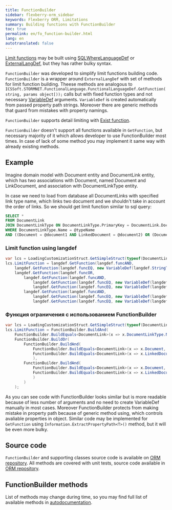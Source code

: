 ```yaml
--- 
title: FunctionBuilder 
sidebar: flexberry-orm_sidebar 
keywords: Flexberry ORM, Limitations 
summary: Building functions with FunctionBuilder
toc: true 
permalink: en/fo_function-builder.html 
lang: en 
autotranslated: false
--- 
```


[Limit functions](fo_limit-function.html) may be built using [SQLWhereLanguageDef](fo_function-list.html) or [ExternalLangDef](fo_external-lang-def.html), but they has rather bulky syntax.

`FunctionBuilder` was developed to simplify limit functions building code. `FunctionBuilder` is a wrapper around `ExternalLangDef` with set of methods for limit function building. Theese methods are analogous to `ICSSoft.STORMNET.FunctionalLanguage.FunctionalLanguageDef.GetFunction(string, params object[));` calls but with fixed function types and not necessary [VariableDef](fo_variable-def.html) arguments. `VariableDef` is created automatically from passed property path strings. Moreover there are generic methods that guard from mistakes with property namings.

`FunctionBuilder` supports detail limiting with [Exist function](fo_exist-details.html).

`FunctionBuilder` doesn't support all functions available in `GetFunction`, but necessary majority of it which allows developer to use FunctionBuilder most times. In case of lack of some method you may implement it same way with already existing methods.

## Example
Imagine domain model with Document entity and DocumentLink entity, which has two associations with Document, named Document and LinkDocument, and association with DocumentLinkType entity.

In case we need to load from database all DocumentLinks with specified link type name, which links two document and we shouldn't take in account the order of links. So we should get limit function similar to sql query:

``` sql
SELECT * 
FROM DocumentLink 
JOIN DocumentLinkType ON DocumentLinkType.PrimaryKey = DocumentLink.DocumentLinkType
WHERE DocumentLinkType.Name = @typeName
AND ((Document = @document1 AND LinkedDocument = @document2) OR (Document = @document2 AND LinkedDocument = @document1))
```

### Limit function using langdef
```csharp
var lcs = LoadingCustomizationStruct.GetSimpleStruct(typeof(DocumentLink), DocumentLink.Views.DocumentLinkE);
lcs.LimitFunction = langdef.GetFunction(langdef.funcAND,
	langdef.GetFunction(langdef.funcEQ, new VariableDef(langdef.StringType, "DocumentLinkType.Name"), typeName),
	langdef.GetFunction(langdef.funcOR,
		langdef.GetFunction(langdef.funcAND, 
			langdef.GetFunction(langdef.funcEQ, new VariableDef(langdef.GuidType, "Document"), document1.__PrimaryKey),
			langdef.GetFunction(langdef.funcEQ, new VariableDef(langdef.GuidType, "LinkedDocument"), document2.__PrimaryKey)),
		langdef.GetFunction(langdef.funcAND, 
			langdef.GetFunction(langdef.funcEQ, new VariableDef(langdef.GuidType, "Document"), document2.__PrimaryKey),
			langdef.GetFunction(langdef.funcEQ, new VariableDef(langdef.GuidType, "LinkedDocument"), document1.__PrimaryKey))));
```

### Функция ограничения с использованием FunctionBuilder
``` csharp
var lcs = LoadingCustomizationStruct.GetSimpleStruct(typeof(DocumentLink), DocumentLink.Views.DocumentLinkE);
lcs.LimitFunction = FunctionBuilder.BuildAnd(
	FunctionBuilder.BuildEquals<DocumentLink>(x => x.DocumentLinkType.Name, typeName),
	FunctionBuilder.BuildOr(
		FunctionBuilder.BuildAnd(
			FunctionBuilder.BuildEquals<DocumentLink>(x => x.Document, document1),
			FunctionBuilder.BuildEquals<DocumentLink>(x => x.LinkedDocument, document2)
			),
		FunctionBuilder.BuildAnd(
			FunctionBuilder.BuildEquals<DocumentLink>(x => x.Document, document2),
			FunctionBuilder.BuildEquals<DocumentLink>(x => x.LinkedDocument, document1)
			)
		)
	);
```

As you can see code with FunctionBuilder looks similar but is more readable because of less number of arguments and no need to create VariableDef manually in most cases. Moreover FunctionBuilder protects from making mistake in property path because of generic method using, which controls avaliable properties in object. Similar code may be implemented for `GetFunction` using `Information.ExtractPropertyPath<T>()` method, but it will be even more bulky.

## Source code
`FunctionBuilder` and supporting classes source code is available on [ORM repository](https://github.com/Flexberry/NewPlatform.Flexberry.ORM/tree/develop/ExternalLangDef/FunctionBuilder). All methods are covered with unit tests, source code available in [ORM repository](https://github.com/Flexberry/NewPlatform.Flexberry.ORM/tree/develop/NewPlatform.Flexberry.ORM.Tests/ICSSoft.STORMNET.FunctionalLanguage).

 
## FunctionBuilder methods

List of methods may change during time, so you may find full list of available methods in [autodocumentation](https://flexberry.github.io/NewPlatform.Flexberry.ORM/autodoc/develop/class_i_c_s_soft_1_1_s_t_o_r_m_n_e_t_1_1_functional_language_1_1_function_builder.html).

